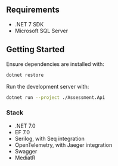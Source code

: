 ## Requirements

- .NET 7 SDK
- Microsoft SQL Server

## Getting Started

Ensure dependencies are installed with:

```bash
dotnet restore
```

Run the development server with:

```bash
dotnet run --project ./Assessment.Api
```

### Stack

- .NET 7.0
- EF 7.0
- Serilog, with Seq integration
- OpenTelemetry, with Jaeger integration
- Swagger
- MediatR
